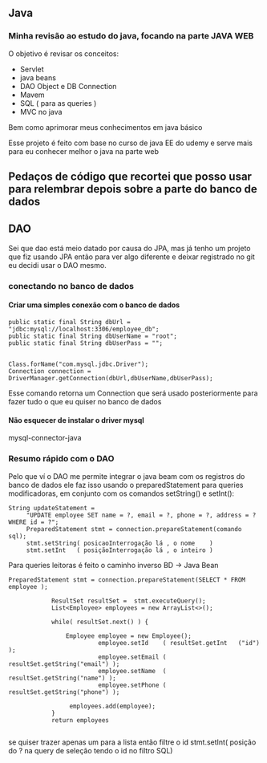 ## Java
### Minha revisão ao estudo do java, focando na parte JAVA WEB


O objetivo é revisar os conceitos:
 - Servlet
 - java beans
 - DAO Object e DB Connection
 - Mavem
 - SQL ( para as queries )
 - MVC no java 

 
Bem como aprimorar meus conhecimentos em java básico


Esse projeto é feito com base no curso de java EE do udemy e serve mais para eu 
conhecer melhor o java na parte web


## Pedaços de código que recortei que posso usar para relembrar depois sobre a parte do banco de dados

## DAO 
Sei que dao está meio datado por causa do JPA, mas já tenho um projeto que fiz 
usando JPA então para ver algo diferente e deixar registrado no git eu decidi usar o DAO
mesmo.


### conectando no banco de dados
#### Criar uma simples conexão com o banco de dados
``` 
public static final String dbUrl = "jdbc:mysql://localhost:3306/employee_db";
public static final String dbUserName = "root";
public static final String dbUserPass = "";


Class.forName("com.mysql.jdbc.Driver");
Connection connection = DriverManager.getConnection(dbUrl,dbUserName,dbUserPass);
```
Esse comando retorna um Connection que será usado posteriormente para fazer tudo o que eu quiser 
no banco de dados
#### Não esquecer de instalar o driver mysql
mysql-connector-java

### Resumo rápido com o DAO
Pelo que ví o DAO me permite integrar o java beam com os registros do banco de dados 
ele faz isso usando o preparedStatement para queries modificadoras, em conjunto com os comandos
setString() e setInt():


```
String updateStatement = 
	 "UPDATE employee SET name = ?, email = ?, phone = ?, address = ? WHERE id = ?";
     PreparedStatement stmt = connection.prepareStatement(comando sql);
     stmt.setString( posicaoInterrogação lá , o nome    )
     stmt.setInt   ( posiçãoInterrogação lá , o inteiro )
```

Para queries leitoras é feito o caminho inverso BD -> Java Bean
```
PreparedStatement stmt = connection.prepareStatement(SELECT * FROM employee ); 

			ResultSet resultSet =  stmt.executeQuery();
			List<Employee> employees = new ArrayList<>();
			
			while( resultSet.next() ) {
				
				Employee employee = new Employee();
						 employee.setId    ( resultSet.getInt   ("id") );
						 employee.setEmail ( resultSet.getString("email") );
						 employee.setName  ( resultSet.getString("name") );
						 employee.setPhone ( resultSet.getString("phone") );
						 
				 employees.add(employee);
			}
            return employees
			
```
se quiser trazer apenas um para  a lista então filtre o id
stmt.setInt( posição do ? na query de seleção tendo o id no filtro SQL)